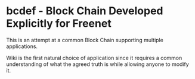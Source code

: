 # bcdef - Block Chain Developed Explicitly for Freenet

This is an attempt at a common Block Chain supporting
multiple applications.

Wiki is the first natural choice of application since it requires
a common understanding of what the agreed truth is while allowing
anyone to modify it.
